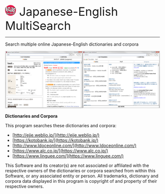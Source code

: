 <span style="font-size:38px"><img src="https://raw.githubusercontent.com/krausekai/japanese-english-multisearch/master/build/icon.png" width="35px"> Japanese-English MultiSearch</span><hr />

Search multiple online Japanese-English dictionaries and corpora

![Screenshot](/build/screenshot.png?raw=true "Version 0.2.0")

**Dictionaries and Corpora**

This program searches these dictionaries and corpora:

*   [http://ejje.weblio.jp/](http://ejje.weblio.jp/)
*   [https://kotobank.jp/](https://kotobank.jp/)
*   [http://www.ldoceonline.com/](http://www.ldoceonline.com/)
*   [https://www.alc.co.jp/](https://www.alc.co.jp/)
*   [https://www.linguee.com/](https://www.linguee.com/)

This Software and its creator(s) are not associated or affiliated with the respective owners of the dictionaries or corpora searched from within this Software, or any associated entity or person. All trademarks, dictionary and corpora data displayed in this program is copyright of and property of their respective owners.